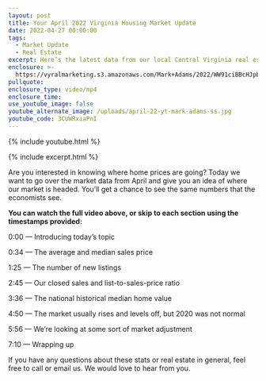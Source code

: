 ```yaml
---
layout: post
title: Your April 2022 Virginia Housing Market Update
date: 2022-04-27 00:00:00
tags:
  - Market Update
  - Real Estate
excerpt: Here’s the latest data from our local Central Virginia real estate market.
enclosure: >-
  https://vyralmarketing.s3.amazonaws.com/Mark+Adams/2022/WW91ciBBcHJpbCAyMDIyIFZpcmdpbmlhIEhvdXNpbmcgTWFya2V0IFVwZGF0ZS5tcDQ%3D+(1).mp4
pullquote:
enclosure_type: video/mp4
enclosure_time:
use_youtube_image: false
youtube_alternate_image: /uploads/april-22-yt-mark-adams-ss.jpg
youtube_code: 3CUWRxiaPnI
---
```

{% include youtube.html %}

{% include excerpt.html %}

Are you interested in knowing where home prices are going? Today we want to go over the market data from April and give you an idea of where our market is headed. You’ll get a chance to see the same numbers that the economists see.

**You can watch the full video above, or skip to each section using the timestamps provided:**

0:00 — Introducing today’s topic

0:34 — The average and median sales price&nbsp;

1:25 — The number of new listings

2:45 — Our closed sales and list-to-sales-price ratio

3:36 — The national historical median home value

4:50 — The market usually rises and levels off, but 2020 was not normal

5:56 — We’re looking at some sort of market adjustment

7:10 — Wrapping up

If you have any questions about these stats or real estate in general, feel free to call or email us. We would love to hear from you.
